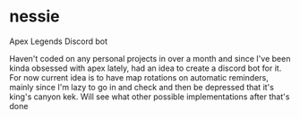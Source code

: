 # nessie
Apex Legends Discord bot

Haven't coded on any personal projects in over a month and since I've been kinda obsessed with apex lately, had an idea to create a discord bot for it. For now current idea is to have map rotations on automatic reminders, mainly since I'm lazy to go in and check and then be depressed that it's king's canyon kek. Will see what other possible implementations after that's done
